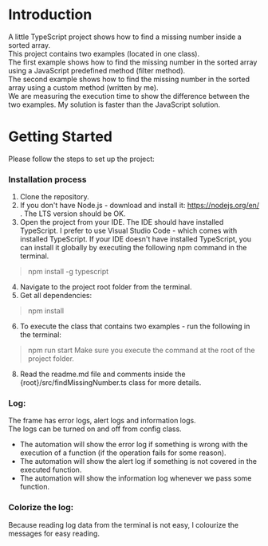 # Introduction 
A little TypeScript project shows how to find a missing number inside a sorted array.  
This project contains two examples (located in one class).   
The first example shows how to find the missing number in the sorted array using a JavaScript predefined method (filter method).  
The second example shows how to find the missing number in the sorted array using a custom method (written by me).  
We are measuring the execution time to show the difference between the two examples. My solution is faster than the JavaScript solution.  

# Getting Started
Please follow the steps to set up the project:   

### Installation process
1. Clone the repository.  
2. If you don't have Node.js - download and install it: https://nodejs.org/en/ . The LTS version should be OK.  
3. Open the project from your IDE. The IDE should have installed TypeScript. I prefer to use Visual Studio Code - which comes with installed TypeScript. If your IDE doesn't have installed TypeScript, you can install it globally by executing the following npm command in the terminal.  
> npm install -g typescript  
4. Navigate to the project root folder from the terminal.  
5. Get all dependencies:  
> npm install  
6. To execute the class that contains two examples - run the following  in the terminal:  
> npm run start
Make sure you execute the command at the root of the project folder.  
8. Read the readme.md file and comments inside the {root}/src/findMissingNumber.ts class for more details.   

### Log:
The frame has error logs, alert logs and information logs.  
The logs can be turned on and off from config class.  
- The automation will show the error log if something is wrong with the execution of a function (if the operation fails for some reason).  
- The automation will show the alert log if something is not covered in the executed function.
- The automation will show the information log whenever we pass some function.  

### Colorize the log:
Because reading log data from the terminal is not easy, I colourize the messages for easy reading.
